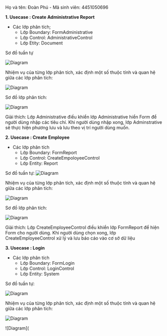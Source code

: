 Họ và tên: Đoàn Phú - Mã sinh viên: 4451050696


**1. Usecase : Create Administrative Report**
- Các lớp phân tích;
  - Lớp Boundary: FormAdministrative
  - Lớp Control: AdministrativeControl
  - Lớp Etity: Document
 
Sơ đồ tuần tự

![Diagram](https://www.planttext.com/api/plantuml/png/N55BJWCn3Dtx5DPikggwdmKgcWh4bi81F1EtjPWanV5Kub2SW0KB3iGLSAQLe4XHFY_Fx_dp_V6vBaPgKnm1oeiar5mOmCH6ngPJ9cEy3L6I55CoEJ4-yZ6hBN7BhnEdWN4Zj5UA3S3YwI05VH4MINlN62Kn3Zb6JWQmMi0l8qwZoHAk68iL00sMzQ-flwZWL5YXprCAf6_Ot6MDC-Vh_P9OKrdtpmymv6IQHsok4-_Ey4pRTk1sOYwqoSDKlMUS4mGowgbuMNwfMEW1gldoniDQ7CvDeVI_Bpht1H6s7JhNCq6eczzhU8ixJnabrSCZSffLyI9xr7oIm5V_Po7VtVN0myi5uDJMXkr4erVXGEXRB7JomS6QK_1f_W000F__0m00)


 Nhiệm vụ của từng lớp phân tích, xác định một số thuộc tính và quan hệ giữa các lớp phân tích:

![Diagram](https://www.planttext.com/api/plantuml/png/L911JiD034NtFeKrAq0Q9BQKHMa24XiMm0McYKb7dR6Z6QSegZW4vs71Xljm1IQXhSJEVlRta_pp-RNCwf8ECG3ahMTCaWb0lGR2Af5JmjisUlPParE_8toYNfAYnIgudB7shaik0ZHpQ-ubnVy9WoxZQWze7rWnpV6NiQT58VKaM5FdUQfEXFZxuz1F6Ofza97eqSN2te-gFmqVFPMm9Wcphjg3tObl3xhdif1VHy_TsVa2x5eaa6DiDjHi9t8wMKipH6ATZzm1L7XZBrjvOukhQwof9sxBk71pPIxiq5iJ7O-ch2xBgFpn5m00__y30000)

Sơ đồ lớp phân tích:

![Diagram](https://www.planttext.com/api/plantuml/png/L8yn3i8m34LtdyBAtZkqIWLYfU80fhLGH18ZsqNgsHWu4bSWAXER_xF_r_VdzUxDINqj6S3kgQAACO0dpumXAfCp3aj9DPahUNeodlaXwjXXp6I6OwARKi6XKjuiMG20gwnr8Tqm74JBlpyW6Hul9vYbkah6yB-FFxoVJH6ujZ8jQ9HvBKtil5MS8dRTdZF5DZG2FTUbVV85003__mC0)

Giải thích:
Lớp Administrative điều khiển lớp Administrative hiển Form để người dùng nhập các tiêu chí. Khi người dùng nhập xong, lớp Adminstrative sẽ thực hiện phương lưu và lưu theo vị trí người dùng muốn.

**2. Usecase : Create Employee**
- Các lớp phân tích
  - Lớp Boundary: FormReport
  - Lớp Control: CreateEmpoloyeeControl
  - Lớp Entity: Report
 
Sơ đồ tuần tự:
![Diagram](https://www.planttext.com/api/plantuml/png/J94zJiD048NxESMJ-rp01OfaVaIBbGEirwFOmjuD-nEHce82KL1G8X4XIYHeuuB24lVm2RW2upYAQ9vMC_FUDwFzxRxdFYWNOjiG-UlQm5dFHA4E3ID1pZUHZMQSrchfL9iGAHsimyApW_A8LDXeIkKsICwjQwzuPLr8njR5ufAqDS7P1adcM0K-QrUDtJ1dKta_bcV4HdWIyC_CLAgW2kKPPK4KCPkTZ8afT3LqZmPXw9xD4dxedh2iX-u5JV_QOYtFUor35kNGVQ7V6XBRwCwp5C753MxZi7iFb6TI7PSyz6EAIjntaYs81vJALF3zLbVGecZxjmcdgnghgl-WE0KSTnedZiqfLQxRSrZOmsvhKVGYUXHYgPT5YkRdCmgJBTOZDpXnqvnDAR_o1m00__y30000)
   
 Nhiệm vụ của từng lớp phân tích, xác định một số thuộc tính và quan hệ giữa các lớp phân tích: 

 ![Diagram](https://www.planttext.com/api/plantuml/png/R931QW9138RlUOgm9rjOmQk78frL46_YeTUWmGsTcImp6M4Hdyn37ybNqDMsjE0f-V-GZp-vdBzcsIXP2HuWVqh4f9a1JCmpEayvSyRwqM4Zj4yK061xrmjDOSsT9iCZ8E8o6ffmSQqCiY5ZZ7lgtyaQAl-i5TkcBLiuuG_C9RuDvw7psZCxZPRKtx47bHrQAlr78Hkz_5gjSDoqSdC6ojDzh2OLljQbgx4A5FiA7tcdw3HqciL48_ovenw_FKy2CEEu6_xqNQy0003__mC0)

 Sơ đồ lớp phân tích:

 ![Diagram](https://www.planttext.com/api/plantuml/png/F4ux3i8m3Drz2Yjxxr0fVCJ0GiK1J6kXYYGkjZlqR0mSYIkGKedjwVq_htThJkfpJW3s60kg60Fuw8andDcCxcpOOCVFcKlFk1lfhfG30DnaBWFfWk4WcYyyYNf0CZnUJz1BSPM48IgJypvFIHRckD4_MnU1IvrQSClMIeIQnQPPjIwku2-rN8Rwymi00F__0m00)

 Giải thích: Lớp CreateEmployeeControl điều khiển lớp FormReport để hiện Form cho người dùng. Khi người dùng chọn xong, lớp CreateEmployeeControl xử lý và lưu báo cáo vào cơ sở dữ liệu

 **3. Usecase : Login**

- Các lớp phân tích
  - Lớp Boundary: FormLogin
  - Lớp Control: LoginControl
  - Lớp Entity: System

 
 Sơ đồ tuần tự:

 
![Diagram](https://www.planttext.com/api/plantuml/png/L90nJiCm68Nt_nHFsNk13AXIAX1IcQ8Um4sin4fYW_sd8dC7vjwWY8cX0n9JCZ2a5_49k09EmW2R_-VllVVRtyFNsh6mt3OraQkKXZLE4h7YMY9waCw9GZgiaCgdLkfCOgD4OKKJ4OcCZSNEIKjxq-fSs0xHhR7DrXHAHn0ETxjxoencQsf4ivmiqtoR9YHrgEgGTevbGxbWiHTE8aatMn1DsLZTJ368eKlVNnx1urcXAetltpGEunbDa3aeldzlQKA38qs2eV33HO7ByLCNuF2uv_4r2xCVFZ8AHE3ceXYLyiEn0Lln5x-UhiTmN7ffGkVaN-koS_oVcXOo20qlSyz95qIqbZeFF_m3003__mC0)


Nhiệm vụ của từng lớp phân tích, xác định một số thuộc tính và quan hệ giữa các lớp phân tích: 

![Diagram](https://www.planttext.com/api/plantuml/png/L8-n2W8n44Jx_OhbAXLIs5iSA8AerVa3Iswv2ruIpMv44R_Cma_o5pmLHQjXuCqmSx_UIb5Acdq785iNC4LX07NQCHPh5g661GrMlCySBEFCKPF85m1WEnB1UKn-5HiNpe2BeAZabcsay7QUTDbIXii7Vw7J63J5haySeglnI7RJPZiOFZ64RoDEZFaBmA_1OboCJDwPNh4wYRBlHvKSwlxE0m00__y30000)


 ![Diagram](


 
